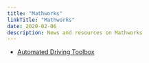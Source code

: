 ```yaml
---
title: "Mathworks"
linkTitle: "Mathworks"
date: 2020-02-06
description: News and resources on Mathworks
---
```


* [Automated Driving Toolbox](https://www.mathworks.com/products/automated-driving.html)
